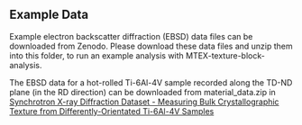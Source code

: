 Example Data
-----------

Example electron backscatter diffraction (EBSD) data files can be downloaded from Zenodo. Please download these data files and unzip them into this folder, to run an example analysis with MTEX-texture-block-analysis.

The EBSD data for a hot-rolled Ti-6Al-4V sample recorded along the TD-ND plane (in the RD direction) can be downloaded from material_data.zip in [Synchrotron X-ray Diffraction Dataset - Measuring Bulk Crystallographic Texture from Differently-Orientated Ti-6Al-4V Samples](https://doi.org/10.5281/zenodo.7311306)